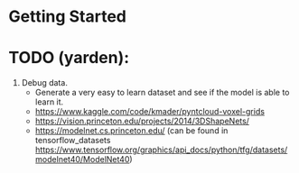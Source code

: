# Getting Started


# TODO (yarden):
1. Debug data.
    - Generate a very easy to learn dataset and see if the model is able to learn it.
    - https://www.kaggle.com/code/kmader/pyntcloud-voxel-grids
    - https://vision.princeton.edu/projects/2014/3DShapeNets/
    - https://modelnet.cs.princeton.edu/ (can be found in tensorflow_datasets https://www.tensorflow.org/graphics/api_docs/python/tfg/datasets/modelnet40/ModelNet40)